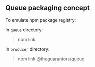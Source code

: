 ## Queue packaging concept

To emulate npm package registry:

In `queue` directory:
> npm link

In `producer` directory:
> npm link @theguarantors/queue
